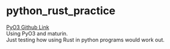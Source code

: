 # python_rust_practice
[PyO3 Github Link](https://github.com/PyO3)
<br>
Using PyO3 and maturin.
<br>
Just testing how using Rust in python programs would work out.
